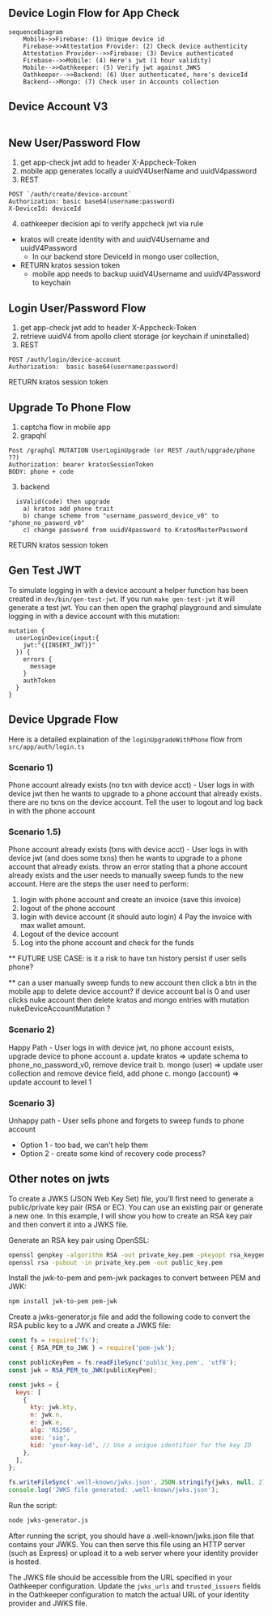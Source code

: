 ## Device Login Flow for App Check

```mermaid
sequenceDiagram
    Mobile->>Firebase: (1) Unique device id
    Firebase->>Attestation Provider: (2) Check device authenticity
    Attestation Provider-->>Firebase: (3) Device authenticated
    Firebase-->>Mobile: (4) Here's jwt (1 hour validity)
    Mobile-->>Oathkeeper: (5) Verify jwt against JWKS
    Oathkeeper-->>Backend: (6) User authenticated, here's deviceId
    Backend-->Mongo: (7) Check user in Accounts collection
```

## Device Account V3

```mermaid
```

New User/Password Flow
-----------------
1) get app-check jwt add to header X-Appcheck-Token
2) mobile app generates locally a uuidV4UserName and uuidV4password
3) REST
```
POST `/auth/create/device-account`
Authorization: basic base64(username:password)
X-DeviceId: deviceId
```
4) oathkeeper decision api to verify appcheck jwt via rule
- kratos will create identity with and uuidV4Username and uuidV4Password
  -  In our backend store DeviceId in mongo user collection,
- RETURN kratos session token
  - mobile app needs to backup uuidV4Username and uuidV4Password to keychain

Login User/Password Flow
------
1) get app-check jwt add to header X-Appcheck-Token
2) retrieve uuidV4 from apollo client storage (or keychain if uninstalled)
3) REST
```
POST /auth/login/device-account
Authorization:  basic base64(username:password)
```
RETURN kratos session token

Upgrade To Phone Flow
-----------------
1) captcha flow in mobile app
2) grapqhl
```
Post /graphql MUTATION UserLoginUpgrade (or REST /auth/upgrade/phone ??)
Authorization: bearer kratosSessionToken
BODY: phone + code
```
3) backend
```
  isValid(code) then upgrade
    a) kratos add phone trait
    b) change scheme from "username_password_device_v0" to "phone_no_pasword_v0"
    c) change password from uuidV4password to KratosMasterPassword
```
RETURN kratos session token

## Gen Test JWT
To simulate logging in with a device account a helper function has been created in `dev/bin/gen-test-jwt`. If you run `make gen-test-jwt` it will generate a test jwt. You can then open the graphql playground and simulate logging in with a device account with this mutation:

```
mutation {
  userLoginDevice(input:{
    jwt:"{{INSERT_JWT}}"
  }) {
    errors {
      message
    }
    authToken
  }
}
```

## Device Upgrade Flow

Here is a detailed explaination of the `loginUpgradeWithPhone` flow from `src/app/auth/login.ts`

### Scenario 1)
Phone account already exists (no txn with device acct) - User logs in with device jwt then he
wants to upgrade to a phone account that already exists. there are no txns on the device account.
Tell the user to logout and log back in with the phone account

### Scenario 1.5)
Phone account already exists (txns with device acct) - User logs in with device jwt (and does some txns) then he
wants to upgrade to a phone account that already exists.
throw an error stating that a phone account already exists and the user needs to manually sweep funds
to the new account. Here are the steps the user need to perform:
1. login with phone account and create an invoice (save this invoice)
2. logout of the phone account
3. login with device account (it should auto login)
4  Pay the invoice with max wallet amount.
5. Logout of the device account
6. Log into the phone account and check for the funds

** FUTURE USE CASE: is it a risk to have txn history persist if user sells phone?

** can a user manually sweep funds to new account then click a btn in the mobile app to delete device account?
               if device account bal is 0 and user clicks nuke account then delete kratos and mongo entries with
                      mutation nukeDeviceAccountMutation ?

### Scenario 2)
Happy Path - User logs in with device jwt, no phone account exists, upgrade device to phone account
a. update kratos => update schema to phone_no_password_v0, remove device trait
b. mongo (user) => update user collection and remove device field, add phone
c. mongo (account) => update account to level 1

### Scenario 3)
Unhappy path - User sells phone and forgets to sweep funds to phone account
- Option 1 - too bad, we can't help them
- Option 2 - create some kind of recovery code process?


## Other notes on jwts
To create a JWKS (JSON Web Key Set) file, you'll first need to generate a public/private key pair (RSA or EC). You can use an existing pair or generate a new one. In this example, I will show you how to create an RSA key pair and then convert it into a JWKS file.

Generate an RSA key pair using OpenSSL:

```bash
openssl genpkey -algorithm RSA -out private_key.pem -pkeyopt rsa_keygen_bits:2048
openssl rsa -pubout -in private_key.pem -out public_key.pem
```

Install the jwk-to-pem and pem-jwk packages to convert between PEM and JWK:
```bash
npm install jwk-to-pem pem-jwk
```

Create a jwks-generator.js file and add the following code to convert the RSA public key to a JWK and create a JWKS file:

```js
const fs = require('fs');
const { RSA_PEM_to_JWK } = require('pem-jwk');

const publicKeyPem = fs.readFileSync('public_key.pem', 'utf8');
const jwk = RSA_PEM_to_JWK(publicKeyPem);

const jwks = {
  keys: [
    {
      kty: jwk.kty,
      n: jwk.n,
      e: jwk.e,
      alg: 'RS256',
      use: 'sig',
      kid: 'your-key-id', // Use a unique identifier for the key ID
    },
  ],
};

fs.writeFileSync('.well-known/jwks.json', JSON.stringify(jwks, null, 2));
console.log('JWKS file generated: .well-known/jwks.json');
```

Run the script:
```bash
node jwks-generator.js
```

After running the script, you should have a .well-known/jwks.json file that contains your JWKS. You can then serve this file using an HTTP server (such as Express) or upload it to a web server where your identity provider is hosted.

The JWKS file should be accessible from the URL specified in your Oathkeeper configuration. Update the `jwks_urls` and `trusted_issuers` fields in the Oathkeeper configuration to match the actual URL of your identity provider and JWKS file.
